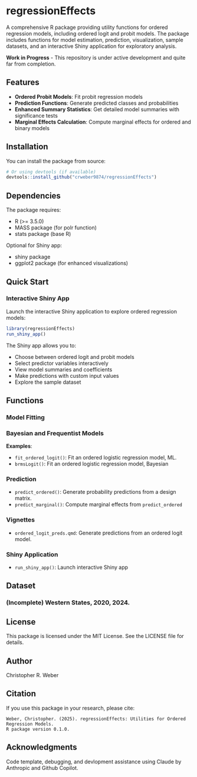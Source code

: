# regressionEffects

A comprehensive R package providing utility functions for ordered regression models, including ordered logit and probit models. The package includes functions for model estimation, prediction, visualization, sample datasets, and an interactive Shiny application for exploratory analysis.

**Work in Progress** - This repository is under active development and quite far from completion.

## Features

- **Ordered Probit Models**: Fit probit regression models
- **Prediction Functions**: Generate predicted classes and probabilities
- **Enhanced Summary Statistics**: Get detailed model summaries with significance tests
- **Marginal Effects Calculation**: Compute marginal effects for ordered and binary models

## Installation

You can install the package from source:

```r
# Or using devtools (if available)
devtools::install_github("crweber9874/regressionEffects")
```

## Dependencies

The package requires:
- R (>= 3.5.0)
- MASS package (for polr function)
- stats package (base R)

Optional for Shiny app:
- shiny package
- ggplot2 package (for enhanced visualizations)

## Quick Start
### Interactive Shiny App

Launch the interactive Shiny application to explore ordered regression models:

```r
library(regressionEffects)
run_shiny_app()
```

The Shiny app allows you to:
- Choose between ordered logit and probit models
- Select predictor variables interactively
- View model summaries and coefficients
- Make predictions with custom input values
- Explore the sample dataset

## Functions

### Model Fitting

### Bayesian and Frequentist Models

**Examples**:

- `fit_ordered_logit()`: Fit an ordered logistic regression model, ML.
- `brmsLogit()`: Fit an ordered logistic regression model, Bayesian

### Prediction

- `predict_ordered()`: Generate probability predictions from a design matrix.
- `predict_marginal()`: Compute marginal effects from `predict_ordered`

### Vignettes

- `ordered_logit_preds.qmd`: Generate predictions from an ordered logit model.

### Shiny Application

- `run_shiny_app()`: Launch interactive Shiny app

## Dataset

### (Incomplete) Western States, 2020, 2024.

## License

This package is licensed under the MIT License. See the LICENSE file for details.

## Author

Christopher R. Weber

## Citation

If you use this package in your research, please cite:

```
Weber, Christopher. (2025). regressionEffects: Utilities for Ordered Regression Models. 
R package version 0.1.0.
```

## Acknowledgments

Code template, debugging, and devlopment assistance using Claude by Anthropic and Github Copilot.



